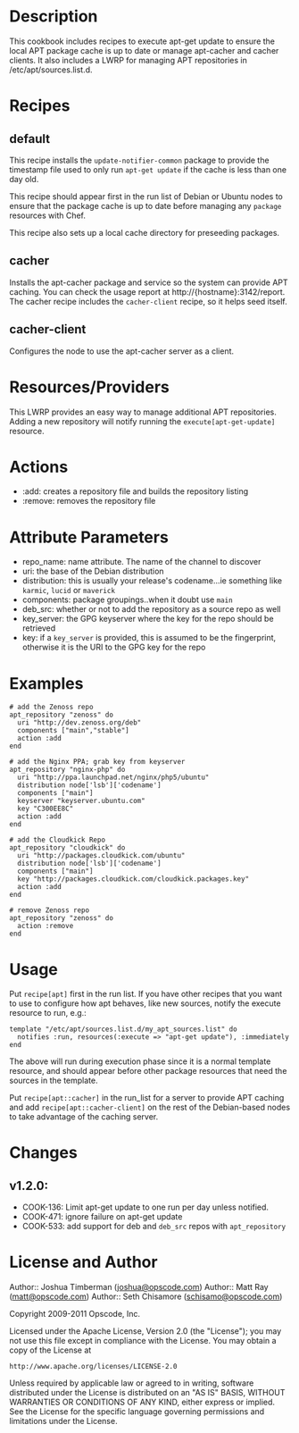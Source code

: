 Description
===========

This cookbook includes recipes to execute apt-get update to ensure the local APT package cache is up to date or manage apt-cacher and cacher clients. It also includes a LWRP for managing APT repositories in /etc/apt/sources.list.d.

Recipes
=======

default
-------

This recipe installs the `update-notifier-common` package to provide the timestamp file used to only run `apt-get update` if the cache is less than one day old.

This recipe should appear first in the run list of Debian or Ubuntu nodes to ensure that the package cache is up to date before managing any `package` resources with Chef.

This recipe also sets up a local cache directory for preseeding packages.

cacher
------

Installs the apt-cacher package and service so the system can provide APT caching. You can check the usage report at http://{hostname}:3142/report. The cacher recipe includes the `cacher-client` recipe, so it helps seed itself.

cacher-client
-------------
Configures the node to use the apt-cacher server as a client.

Resources/Providers
===================

This LWRP provides an easy way to manage additional APT repositories. Adding a new repository will notify running the `execute[apt-get-update]` resource.

# Actions

- :add: creates a repository file and builds the repository listing
- :remove: removes the repository file

# Attribute Parameters

- repo_name: name attribute. The name of the channel to discover
- uri: the base of the Debian distribution
- distribution: this is usually your release's codename...ie something like `karmic`, `lucid` or `maverick`
- components: package groupings..when it doubt use `main`
- deb_src: whether or not to add the repository as a source repo as well
- key_server: the GPG keyserver where the key for the repo should be retrieved
- key: if a `key_server` is provided, this is assumed to be the fingerprint, otherwise it is the URI to the GPG key for the repo

# Examples

    # add the Zenoss repo
    apt_repository "zenoss" do
      uri "http://dev.zenoss.org/deb"
      components ["main","stable"]
      action :add
    end
    
    # add the Nginx PPA; grab key from keyserver
    apt_repository "nginx-php" do
      uri "http://ppa.launchpad.net/nginx/php5/ubuntu"
      distribution node['lsb']['codename']
      components ["main"]
      keyserver "keyserver.ubuntu.com"
      key "C300EE8C"
      action :add
    end
    
    # add the Cloudkick Repo
    apt_repository "cloudkick" do
      uri "http://packages.cloudkick.com/ubuntu"
      distribution node['lsb']['codename']
      components ["main"]
      key "http://packages.cloudkick.com/cloudkick.packages.key"
      action :add
    end
    
    # remove Zenoss repo
    apt_repository "zenoss" do
      action :remove
    end
    
Usage
=====

Put `recipe[apt]` first in the run list. If you have other recipes that you want to use to configure how apt behaves, like new sources, notify the execute resource to run, e.g.:

    template "/etc/apt/sources.list.d/my_apt_sources.list" do
      notifies :run, resources(:execute => "apt-get update"), :immediately
    end

The above will run during execution phase since it is a normal template resource, and should appear before other package resources that need the sources in the template.

Put `recipe[apt::cacher]` in the run_list for a server to provide APT caching and add `recipe[apt::cacher-client]` on the rest of the Debian-based nodes to take advantage of the caching server.

Changes
=======

## v1.2.0:

* COOK-136: Limit apt-get update to one run per day unless notified.
* COOK-471: ignore failure on apt-get update
* COOK-533: add support for deb and `deb_src` repos with `apt_repository`

License and Author
==================

Author:: Joshua Timberman (<joshua@opscode.com>)
Author:: Matt Ray (<matt@opscode.com>)
Author:: Seth Chisamore (<schisamo@opscode.com>)

Copyright 2009-2011 Opscode, Inc.

Licensed under the Apache License, Version 2.0 (the "License");
you may not use this file except in compliance with the License.
You may obtain a copy of the License at

    http://www.apache.org/licenses/LICENSE-2.0

Unless required by applicable law or agreed to in writing, software
distributed under the License is distributed on an "AS IS" BASIS,
WITHOUT WARRANTIES OR CONDITIONS OF ANY KIND, either express or implied.
See the License for the specific language governing permissions and
limitations under the License.


